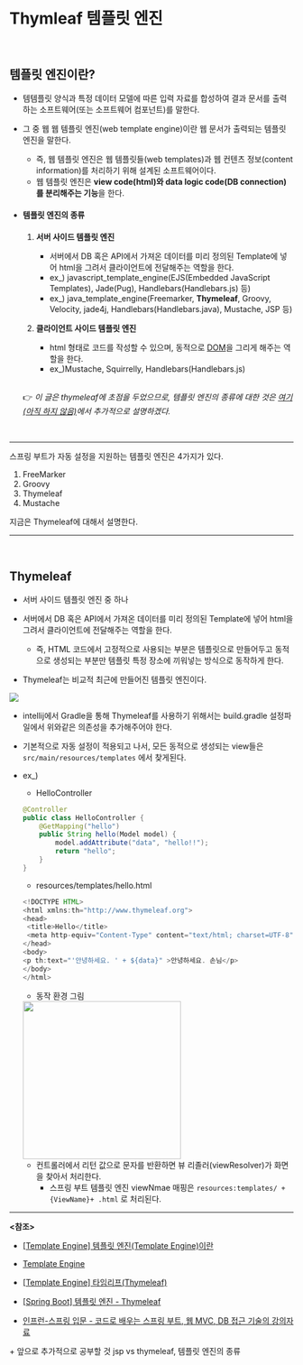 # Thymleaf 템플릿 엔진

<br>

## 템플릿 엔진이란?

- 템템플릿 양식과 특정 데이터 모델에 따른 입력 자료를 합성하여 결과 문서를 출력하는 소프트웨어(또는 소프트웨어 컴포넌트)를 말한다.

- 그 중 웹 웹 템플릿 엔진(web template engine)이란 웹 문서가 출력되는 템플릿 엔진을 말한다.

  - 즉, 웹 템플릿 엔진은 웹 템플릿들(web templates)과 웹 컨텐츠 정보(content information)를 처리하기 위해 설계된 소프트웨어이다.
  - 웹 템플릿 엔진은 **view code(html)와 data logic code(DB connection)를 분리해주는 기능**을 한다.

- #### 템플릿 엔진의 종류

  1. **서버 사이드 템플릿 엔진**
     - 서버에서 DB 혹은 API에서 가져온 데이터를 미리 정의된 Template에 넣어 html을 그려서 클라이언트에 전달해주는 역할을 한다.
     - ex_) javascript_template_engine(EJS(Embedded JavaScript Templates), Jade(Pug), Handlebars(Handlebars.js) 등)
     - ex_) java_template_engine(Freemarker, **Thymeleaf**, Groovy, Velocity, jade4j, Handlebars(Handlebars.java), Mustache, JSP 등)

  2. **클라이언트 사이드 템플릿 엔진**
     - html 형태로 코드를 작성할 수 있으며, 동적으로 [DOM](https://github.com/fake-developers/1st/blob/main/SJH/BOM%26DOM.md)을 그리게 해주는 역할을 한다.
     - ex_)Mustache, Squirrelly, Handlebars(Handlebars.js)

  <br>

  :point_right: *이 글은 thymeleaf에 초점을 두었으므로, 템플릿 엔진의 종류에 대한 것은 [여기(아직 하지 않음)]()에서 추가적으로 설명하겠다.*

  <br>

------

스프링 부트가 자동 설정을 지원하는 템플릿 엔진은 4가지가 있다.

1. FreeMarker
2. Groovy
3. Thymeleaf
4. Mustache

지금은 Thymeleaf에 대해서 설명한다.

---------

<br>

## Thymeleaf

- 서버 사이드 템플릿 엔진 중 하나
- 서버에서 DB 혹은 API에서 가져온 데이터를 미리 정의된 Template에 넣어 html을 그려서 클라이언트에 전달해주는 역할을 한다.
  - 즉, HTML 코드에서 고정적으로 사용되는 부분은 템플릿으로 만들어두고 동적으로 생성되는 부분만 템플릿 특정 장소에 끼워넣는 방식으로 동작하게 한다.

- Thymeleaf는 비교적 최근에 만들어진 템플릿 엔진이다.

<img src="https://user-images.githubusercontent.com/58902042/107883391-15386f00-6f32-11eb-9fa4-4ba4e3b7bc81.png">

- intellij에서 Gradle을 통해 Thymeleaf를 사용하기 위해서는 build.gradle 설정파일에서 위와같은 의존성을 추가해주어야 한다.

- 기본적으로 자동 설정이 적용되고 나서, 모든 동적으로 생성되는 view들은 `src/main/resources/templates` 에서 찾게된다.

- ex_)

  - HelloController

  ~~~java
  @Controller
  public class HelloController {
      @GetMapping("hello")
      public String hello(Model model) {
          model.addAttribute("data", "hello!!");
          return "hello";
      }
  }
  ~~~

  - resources/templates/hello.html

  ~~~java
  <!DOCTYPE HTML>
  <html xmlns:th="http://www.thymeleaf.org">
  <head>
   <title>Hello</title>
   <meta http-equiv="Content-Type" content="text/html; charset=UTF-8" />
  </head>
  <body>
  <p th:text="'안녕하세요. ' + ${data}" >안녕하세요. 손님</p>
  </body>
  </html>
  ~~~

  - 동작 환경 그림

  <img src="https://user-images.githubusercontent.com/58902042/107883754-1d91a980-6f34-11eb-9431-7a78df70022d.png" height=280> 

  - 컨트롤러에서 리턴 값으로 문자를 반환하면 뷰 리졸러(viewResolver)가 화면을 찾아서 처리한다.
    - 스프링 부트 템플릿 엔진 viewNmae 매핑은 `resources:templates/ +{ViewName}+ .html` 로 처리된다.

----

**<참조>**

- [[Template Engine] 템플릿 엔진(Template Engine)이란](https://gmlwjd9405.github.io/2018/12/21/template-engine.html)

- [Template Engine](https://qjadud22.tistory.com/68)
- [[Template Engine] 타임리프(Thymeleaf)](https://happiestmemories.tistory.com/42)
- [[Spring Boot] 템플릿 엔진 - Thymeleaf](https://velog.io/@max9106/Spring-Boot-%ED%85%9C%ED%94%8C%EB%A6%BF-%EC%97%94%EC%A7%84-Thymeleaf)

- [인프런-스프링 입문 - 코드로 배우는 스프링 부트, 웹 MVC, DB 접근 기술의 강의자료](https://www.inflearn.com/course/%EC%8A%A4%ED%94%84%EB%A7%81-%EC%9E%85%EB%AC%B8-%EC%8A%A4%ED%94%84%EB%A7%81%EB%B6%80%ED%8A%B8#)

\+ 앞으로 추가적으로 공부할 것 jsp vs thymeleaf, 템플릿 엔진의 종류